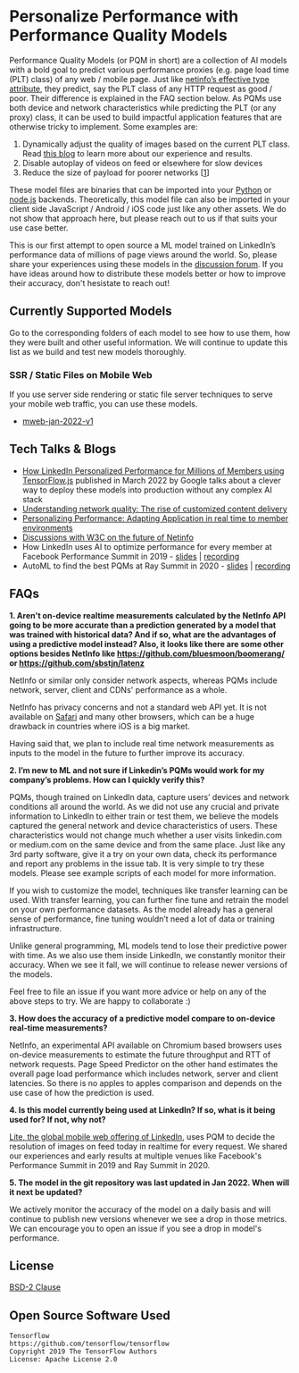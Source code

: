 # Personalize Performance with Performance Quality Models

Performance Quality Models (or PQM in short) are a collection of AI models with a bold goal to predict various performance proxies (e.g. page load time (PLT) class) of any web / mobile page. Just like [netinfo’s effective type attribute](https://wicg.github.io/netinfo/#effectivetype-attribute), they predict, say the PLT class of any HTTP request as good / poor. Their difference is explained in the FAQ section below. As PQMs use both device and network characteristics while predicting the PLT (or any proxy) class, it can be used to build impactful application features that are otherwise tricky to implement. Some examples are:
1. Dynamically adjust the quality of images based on the current PLT class. Read [this blog](https://www.linkedin.com/pulse/personalizing-performance-adapting-application-real-time-pasumarthy) to learn more about our experience and results.
2. Disable autoplay of videos on feed or elsewhere for slow devices
3. Reduce the size of payload for poorer networks [[1](https://www.algolia.com/blog/engineering/netinfo-api-algolia-javascript-client/)]

These model files are binaries that can be imported into your [Python](/ssr-mobile-web/mweb-jan-2022-v1/python-example) or [node.js](ssr-mobile-web/mweb-jan-2022-v1/nodejs-example) backends. Theoretically, this model file can also be imported in your client side JavaScript / Android / iOS code just like any other assets. We do not show that approach here, but please reach out to us if that suits your use case better.

This is our first attempt to open source a ML model trained on LinkedIn’s performance data of millions of page views around the world. So, please share your experiences using these models in the [discussion forum](https://github.com/linkedin/performance-quality-models/discussions). If you have ideas around how to distribute these models better or how to improve their accuracy, don't hesistate to reach out!

## Currently Supported Models

Go to the corresponding folders of each model to see how to use them, how they were built and other useful information. We will continue to update this list as we build and test new models thoroughly. 

### SSR / Static Files on Mobile Web

If you use server side rendering or static file server techniques to serve your mobile web traffic, you can use these models. 

- [mweb-jan-2022-v1](ssr-mobile-web/mweb-jan-2022-v1/)

## Tech Talks & Blogs 
- [How LinkedIn Personalized Performance for Millions of Members using TensorFlow.js](https://blog.tensorflow.org/2022/03/how-linkedin-personalized-performance.html?linkId=8049742) published in March 2022 by Google talks about a clever way to deploy these models into production without any complex AI stack
- [Understanding network quality: The rise of customized content delivery](https://engineering.linkedin.com/blog/2019/06/understanding-network-quality--the-rise-of-customized-content-de)
- [Personalizing Performance: Adapting Application in real time to member environments](https://www.linkedin.com/pulse/personalizing-performance-adapting-application-real-time-pasumarthy/)
- [Discussions with W3C on the future of Netinfo](https://w3c.github.io/web-performance/meetings/2021/2021-10-TPAC/index.html#h.rudaey4ntcqb)
- How LinkedIn uses AI to optimize performance for every member​ at Facebook Performance Summit in 2019 - [slides](https://microsoft-my.sharepoint.com/:p:/g/personal/pvijayan_linkedin_biz/Ebt_xi0Yf7NBszIUAj9RmGkBKnssSp2qAQF0Qy0qdLJvPw?e=dw1Eov) | [recording](https://www.youtube.com/watch?v=4A13Pzal8Hg)
- AutoML to find the best PQMs at Ray Summit in 2020 - [slides](http://bit.ly/ray-at-linkedin) | [recording](https://youtu.be/0Z0Th9ySIfs?t=761)


## FAQs

**1. Aren't on-device realtime measurements calculated by the NetInfo API going to be more accurate than a prediction generated by a model that was trained with historical data? And if so, what are the advantages of using a predictive model instead? Also, it looks like there are some other options besides NetInfo like https://github.com/bluesmoon/boomerang/ or https://github.com/sbstjn/latenz**

NetInfo or similar only consider network aspects, whereas PQMs include network, server, client and CDNs' performance as a whole.

NetInfo has privacy concerns and not a standard web API yet. It is not available on [Safari](https://caniuse.com/netinfo) and many other browsers, which can be a huge drawback in countries where iOS is a big market.

Having said that, we plan to include real time network measurements as inputs to the model in the future to further improve its accuracy.

**2. I’m new to ML and not sure if Linkedin’s PQMs would work for my company’s problems. How can I quickly verify this?**

PQMs, though trained on LinkedIn data, capture users’ devices and network conditions all around the world. As we did not use any crucial and private information to LinkedIn to either train or test them, we believe the models captured the general network and device characteristics of users. These characteristics would not change much whether a user visits linkedin.com or medium.com on the same device and from the same place. Just like any 3rd party software, give it a try on your own data, check its performance and report any problems in the issue tab. It is very simple to try these models. Please see example scripts of each model for more information.

If you wish to customize the model, techniques like transfer learning can be used. With transfer learning, you can further fine tune and retrain the model on your own performance datasets. As the model already has a general sense of performance, fine tuning wouldn’t need a lot of data or training infrastructure.

Unlike general programming, ML models tend to lose their predictive power with time. As we also use them inside LinkedIn, we constantly monitor their accuracy. When we see it fall, we will continue to release newer versions of the models.

Feel free to file an issue if you want more advice or help on any of the above steps to try. We are happy to collaborate :)

**3. How does the accuracy of a predictive model compare to on-device real-time measurements?**

NetInfo, an experimental API available on Chromium based browsers uses on-device measurements to estimate the future throughput and RTT of network requests. Page Speed Predictor on the other hand estimates the overall page load performance which includes network, server and client latencies. So there is no apples to apples comparison and depends on the use case of how the prediction is used.

**4. Is this model currently being used at LinkedIn? If so, what is it being used for? If not, why not?**

[Lite, the global mobile web offering of LinkedIn](https://engineering.linkedin.com/blog/2018/03/linkedin-lite--a-lightweight-mobile-web-experience), uses PQM to decide the resolution of images on feed today in realtime for every request. We shared our experiences and early results at multiple venues like Facebook's Performance Summit in 2019 and Ray Summit in 2020.

**5. The model in the git repository was last updated in Jan 2022. When will it next be updated?**

We actively monitor the accuracy of the model on a daily basis and will continue to publish new versions whenever we see a drop in those metrics. We can encourage you to open an issue if you see a drop in model's performance.

## License
[BSD-2 Clause](https://github.com/linkedin/performance-quality-models/blob/main/LICENSE)

## Open Source Software Used
```
Tensorflow
https://github.com/tensorflow/tensorflow
Copyright 2019 The TensorFlow Authors
License: Apache License 2.0
```
